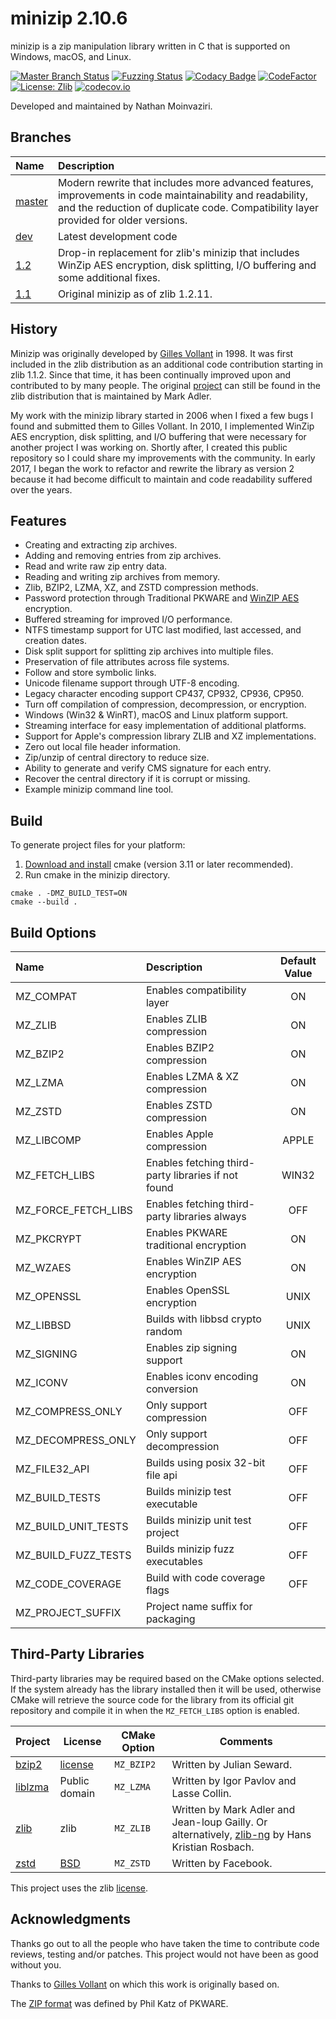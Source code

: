 # minizip 2.10.6

minizip is a zip manipulation library written in C that is supported on Windows, macOS, and Linux.

[![Master Branch Status](https://github.com/nmoinvaz/minizip/workflows/CI/badge.svg)](https://github.com/nmoinvaz/minizip/actions)
[![Fuzzing Status](https://oss-fuzz-build-logs.storage.googleapis.com/badges/minizip.svg)](https://bugs.chromium.org/p/oss-fuzz/issues/list?sort=-opened&can=1&q=proj:minizip)
[![Codacy Badge](https://api.codacy.com/project/badge/Grade/53d48ca8fec549f4a8b39cf95cba6ad6)](https://www.codacy.com/manual/nmoinvaz/minizip?utm_source=github.com&amp;utm_medium=referral&amp;utm_content=nmoinvaz/minizip&amp;utm_campaign=Badge_Grade)
[![CodeFactor](https://www.codefactor.io/repository/github/nmoinvaz/minizip/badge)](https://www.codefactor.io/repository/github/nmoinvaz/minizip)
[![License: Zlib](https://img.shields.io/badge/license-zlib-lightgrey.svg)](https://github.com/nmoinvaz/minizip/blob/master/LICENSE)
[![codecov.io](https://codecov.io/github/nmoinvaz/minizip/coverage.svg?branch=dev)](https://codecov.io/github/nmoinvaz/minizip/)

Developed and maintained by Nathan Moinvaziri.

## Branches

|Name|Description|
|:-|:-|
|[master](https://github.com/nmoinvaz/minizip/tree/master)|Modern rewrite that includes more advanced features, improvements in code maintainability and readability, and the reduction of duplicate code. Compatibility layer provided for older versions.|
|[dev](https://github.com/nmoinvaz/minizip/tree/dev)|Latest development code|
|[1.2](https://github.com/nmoinvaz/minizip/tree/1.2)|Drop-in replacement for zlib's minizip that includes WinZip AES encryption, disk splitting, I/O buffering and some additional fixes.|
|[1.1](https://github.com/nmoinvaz/minizip/tree/1.1)|Original minizip as of zlib 1.2.11.|

## History

Minizip was originally developed by [Gilles Vollant](https://www.winimage.com/zLibDll/minizip.html) in 1998. It was first included in the zlib distribution as an additional code contribution starting in zlib 1.1.2. Since that time, it has been continually improved upon and contributed to by many people. The original [project](https://github.com/madler/zlib/tree/master/contrib/minizip) can still be found in the zlib distribution that is maintained by Mark Adler.

My work with the minizip library started in 2006 when I fixed a few bugs I found and submitted them to
Gilles Vollant. In 2010, I implemented WinZip AES encryption, disk splitting, and
I/O buffering that were necessary for another project I was working on. Shortly after, I created this public repository
so I could share my improvements with the community. In early 2017, I began the work to refactor and rewrite
the library as version 2 because it had become difficult to maintain and code readability suffered over the years.

## Features

+ Creating and extracting zip archives.
+ Adding and removing entries from zip archives.
+ Read and write raw zip entry data.
+ Reading and writing zip archives from memory.
+ Zlib, BZIP2, LZMA, XZ, and ZSTD compression methods.
+ Password protection through Traditional PKWARE and [WinZIP AES](https://www.winzip.com/aes_info.htm) encryption.
+ Buffered streaming for improved I/O performance.
+ NTFS timestamp support for UTC last modified, last accessed, and creation dates.
+ Disk split support for splitting zip archives into multiple files.
+ Preservation of file attributes across file systems.
+ Follow and store symbolic links.
+ Unicode filename support through UTF-8 encoding.
+ Legacy character encoding support CP437, CP932, CP936, CP950.
+ Turn off compilation of compression, decompression, or encryption.
+ Windows (Win32 & WinRT), macOS and Linux platform support.
+ Streaming interface for easy implementation of additional platforms.
+ Support for Apple's compression library ZLIB and XZ implementations.
+ Zero out local file header information.
+ Zip/unzip of central directory to reduce size.
+ Ability to generate and verify CMS signature for each entry.
+ Recover the central directory if it is corrupt or missing.
+ Example minizip command line tool.

## Build

To generate project files for your platform:

1. [Download and install](https://cmake.org/install/) cmake (version 3.11 or later recommended).
2. Run cmake in the minizip directory.

```
cmake . -DMZ_BUILD_TEST=ON
cmake --build .
```

## Build Options

| Name                | Description                                         | Default Value |
|:--------------------|:----------------------------------------------------|:-------------:|
| MZ_COMPAT           | Enables compatibility layer                         |      ON       |
| MZ_ZLIB             | Enables ZLIB compression                            |      ON       |
| MZ_BZIP2            | Enables BZIP2 compression                           |      ON       |
| MZ_LZMA             | Enables LZMA & XZ compression                       |      ON       |
| MZ_ZSTD             | Enables ZSTD compression                            |      ON       |
| MZ_LIBCOMP          | Enables Apple compression                           |     APPLE     |
| MZ_FETCH_LIBS       | Enables fetching third-party libraries if not found |     WIN32     |
| MZ_FORCE_FETCH_LIBS | Enables fetching third-party libraries always       |      OFF      |
| MZ_PKCRYPT          | Enables PKWARE traditional encryption               |      ON       |
| MZ_WZAES            | Enables WinZIP AES encryption                       |      ON       |
| MZ_OPENSSL          | Enables OpenSSL encryption                          |     UNIX      |
| MZ_LIBBSD           | Builds with libbsd crypto random                    |     UNIX      |
| MZ_SIGNING          | Enables zip signing support                         |      ON       |
| MZ_ICONV            | Enables iconv encoding conversion                   |      ON       |
| MZ_COMPRESS_ONLY    | Only support compression                            |      OFF      |
| MZ_DECOMPRESS_ONLY  | Only support decompression                          |      OFF      |
| MZ_FILE32_API       | Builds using posix 32-bit file api                  |      OFF      |
| MZ_BUILD_TESTS      | Builds minizip test executable                      |      OFF      |
| MZ_BUILD_UNIT_TESTS | Builds minizip unit test project                    |      OFF      |
| MZ_BUILD_FUZZ_TESTS | Builds minizip fuzz executables                     |      OFF      |
| MZ_CODE_COVERAGE    | Build with code coverage flags                      |      OFF      |
| MZ_PROJECT_SUFFIX   | Project name suffix for packaging                   |               |

## Third-Party Libraries

Third-party libraries may be required based on the CMake options selected. If the system already has the library
installed then it will be used, otherwise CMake will retrieve the source code for the library from its official git repository and compile it in when the `MZ_FETCH_LIBS` option is enabled.

|Project|License|CMake Option|Comments|
|-|-|-|-|
[bzip2](https://www.sourceware.org/bzip2/)|[license](https://github.com/nmoinvaz/minizip/blob/dev/lib/bzip2/LICENSE)|`MZ_BZIP2`|Written by Julian Seward.|
|[liblzma](https://tukaani.org/xz/)|Public domain|`MZ_LZMA`|Written by Igor Pavlov and Lasse Collin.|
|[zlib](https://zlib.net/)|zlib|`MZ_ZLIB`|Written by Mark Adler and Jean-loup Gailly. Or alternatively, [zlib-ng](https://github.com/Dead2/zlib-ng) by Hans Kristian Rosbach.|
|[zstd](https://github.com/facebook/zstd)|[BSD](https://github.com/facebook/zstd/blob/dev/LICENSE)|`MZ_ZSTD`|Written by Facebook.|

This project uses the zlib [license](LICENSE).

## Acknowledgments

Thanks go out to all the people who have taken the time to contribute code reviews, testing and/or patches. This project would not have been as good without you.

Thanks to [Gilles Vollant](https://www.winimage.com/zLibDll/minizip.html) on which this work is originally based on.

The [ZIP format](https://github.com/nmoinvaz/minizip/blob/master/doc/zip/appnote.txt) was defined by Phil Katz of PKWARE.
